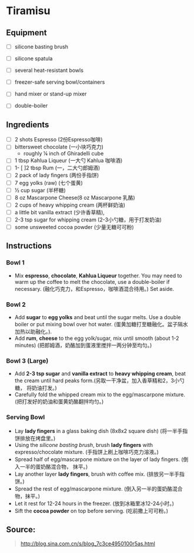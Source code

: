 # Tiramisu

## Equipment
- [ ] silicone basting brush
- [ ] silicone spatula
- [ ] several heat-resistant bowls
- [ ] freezer-safe serving bowl/containers
- [ ] hand mixer or stand-up mixer
- [ ] double-boiler


## Ingredients
- [ ] 2 shots Espresso (2份Espresso咖啡)
- [ ] bittersweet chocolate (一小块巧克力)
    - roughly ¼ inch of Ghiradelli cube
- [ ] 1 tbsp Kahlua Liqueur (一大勺 Kahlua 咖啡酒)
- [ ] 1- [ ]2 tbsp Rum (一，二大勺郎姆酒)
- [ ] 2 pack of lady fingers (两份手指饼)
- [ ] 7 egg yolks (raw) (七个蛋黄)
- [ ] ½ cup sugar (半杯糖)
- [ ] 8 oz Mascarpone Cheese(8 oz Mascarpone 乳酪)
- [ ] 2 cups of heavy whipping cream (两杯鲜奶油)
- [ ] a little bit vanilla extract (少许香草精),
- [ ] 2-3 tsp sugar for whipping cream (2-3小勺糖，用于打发奶油)
- [ ] some unsweeted cocoa powder (少量无糖可可粉)

## Instructions

### Bowl 1
- Mix **espresso**, **chocolate**, **Kahlua Liqueur** together. You may need to warm up the coffee to melt the chocolate, use a double-boiler if necessary. (融化巧克力，和Espresso，咖啡酒混合待用。) Set aside.

### Bowl 2
- Add **sugar** to **egg yolks** and beat until the sugar melts. Use a double boiler or put mixing bowl over hot water. (蛋黄加糖打至糖融化。盆子隔水加热以助融化。).
- Add **rum**, **cheese** to the egg yolk/sugar, mix until smooth (about 1-2 minutes) (把郎姆酒，奶酪加到蛋液里搅拌一两分钟至均匀。)

### Bowl 3 (Large)
- Add **2-3 tsp sugar** and **vanilla extract** to **heavy whipping cream**, beat the cream until hard peaks form.(另取一干净盆，加入香草精和2，3小勺糖， 将奶油打发。)
- Carefully fold the whipped cream mix to the egg/mascarpone mixture. (把打发好的奶油和蛋黄奶酪翻拌均匀。)

### Serving Bowl
- Lay **lady fingers** in a glass baking dish (8x8x2 square dish) (将一半手指饼排放在烤盘里。)
- Using the _silicone basting brush_, brush **lady fingers** with expresso/chocolate mixture. (手指饼上刷上咖啡巧克力溶液。)
- Spread half of egg/mascarpone mixture on the layer of lady fingers. (倒入一半的蛋奶酪混合物， 抹平。)
- Lay another layer **lady fingers**, brush with coffee mix. (排放另一半手指饼。)
- Spread the rest of egg/mascarpone mixture. (倒入另一半的蛋奶酪混合物，抹平。)
- Let it rest for 12-24 hours in the freezer. (放到冰箱里冰12-24小时。)
- Sift the **cocoa powder** on top before serving. (吃前撒上可可粉。)

## Source:
> http://blog.sina.com.cn/s/blog_7c3ce4950100r5as.html